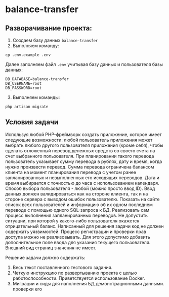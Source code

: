 # balance-transfer

## Разворачивание проекта:
1. Создаем базу данных `balance-transfer`
2. Выполняем команду:
````console
cp .env.example .env
````
Далее заполняем файл `.env` учитывая базу данных и пользователя базы данных:
````console
DB_DATABASE=balance-transfer
DB_USERNAME=root
DB_PASSWORD=root
````
3. Выполняем команды:
````console
php artisan migrate
````

## Условия задачи

Используя любой PHP-фреймворк создать приложение, которое имеет следующие
возможности: любой пользователь приложения может выбрать любого другого пользователя
приложения (кроме себя), чтобы сделать отложенный перевод денежных средств со своего
счета на счет выбранного пользователя. При планировании такого перевода пользователь
указывает сумму перевода в рублях, дату и время, когда нужно произвести перевод. Сумма
перевода ограничена балансом клиента на момент планирования перевода с учетом ранее
запланированных и невыполненных его исходящих переводов. Дата и время выбирается с
точностью до часа с использованием календаря. Способ выбора пользователя - любой (можно
просто ввод ID). Ввод данных должен валидироваться как на стороне клиента, так и на стороне
сервера с выводом ошибок пользователю.
Показать на сайте список всех пользователей и информацию об их одном последнем
переводе с помощью одного SQL-запроса к БД.
Реализовать сам процесс выполнения запланированных переводов. Не допустить
ситуации, при которой у какого-либо пользователя окажется отрицательный баланс.
Написанный для решения задачи код не должен содержать уязвимостей. Процесс
регистрации и проверки прав доступа можно не реализовывать. Для этого допустимо добавить
дополнительное поле ввода для указания текущего пользователя. Внешний вид страниц
значения не имеет.

Решение задачи должно содержать:

1. Весь текст поставленного тестового задания.
2. Четкую
   инструкцию
   по развертыванию проекта с целью
   работоспособности. Приветствуется использование Docker.
3. Миграции и сиды для наполнения БД демонстрационными данными.
   проверки
   его

